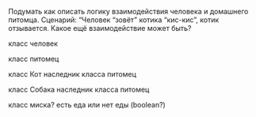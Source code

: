 Подумать как описать логику взаимодействия человека и домашнего питомца. Сценарий: “Человек “зовёт” котика “кис-кис”, котик отзывается. Какое ещё взаимодействие может быть?

класс человек

класс питомец

класс Кот наследник класса питомец

класс Собака наследник класса питомец

класс миска?
есть еда или нет еды (boolean?)